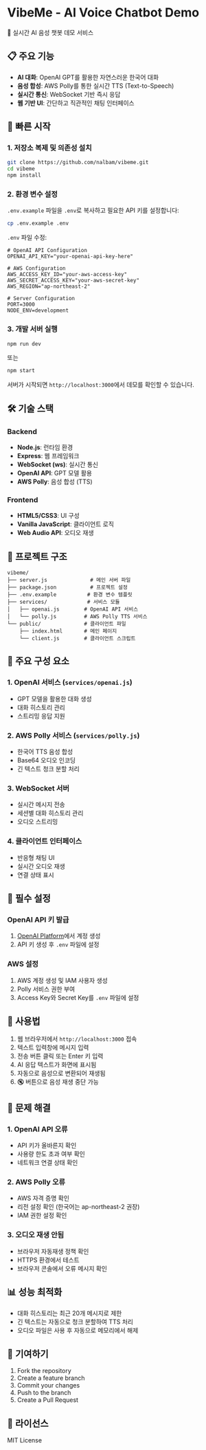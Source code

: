 # VibeMe - AI Voice Chatbot Demo

🎤 실시간 AI 음성 챗봇 데모 서비스

## 📋 주요 기능

- **AI 대화**: OpenAI GPT를 활용한 자연스러운 한국어 대화
- **음성 합성**: AWS Polly를 통한 실시간 TTS (Text-to-Speech)
- **실시간 통신**: WebSocket 기반 즉시 응답
- **웹 기반 UI**: 간단하고 직관적인 채팅 인터페이스

## 🚀 빠른 시작

### 1. 저장소 복제 및 의존성 설치

```bash
git clone https://github.com/nalbam/vibeme.git
cd vibeme
npm install
```

### 2. 환경 변수 설정

`.env.example` 파일을 `.env`로 복사하고 필요한 API 키를 설정합니다:

```bash
cp .env.example .env
```

`.env` 파일 수정:
```env
# OpenAI API Configuration
OPENAI_API_KEY="your-openai-api-key-here"

# AWS Configuration  
AWS_ACCESS_KEY_ID="your-aws-access-key"
AWS_SECRET_ACCESS_KEY="your-aws-secret-key"
AWS_REGION="ap-northeast-2"

# Server Configuration
PORT=3000
NODE_ENV=development
```

### 3. 개발 서버 실행

```bash
npm run dev
```
또는
```bash
npm start
```

서버가 시작되면 `http://localhost:3000`에서 데모를 확인할 수 있습니다.

## 🛠️ 기술 스택

### Backend
- **Node.js**: 런타임 환경
- **Express**: 웹 프레임워크
- **WebSocket (ws)**: 실시간 통신
- **OpenAI API**: GPT 모델 활용
- **AWS Polly**: 음성 합성 (TTS)

### Frontend
- **HTML5/CSS3**: UI 구성
- **Vanilla JavaScript**: 클라이언트 로직
- **Web Audio API**: 오디오 재생

## 📁 프로젝트 구조

```
vibeme/
├── server.js              # 메인 서버 파일
├── package.json           # 프로젝트 설정
├── .env.example          # 환경 변수 템플릿
├── services/             # 서비스 모듈
│   ├── openai.js        # OpenAI API 서비스
│   └── polly.js         # AWS Polly TTS 서비스
└── public/              # 클라이언트 파일
    ├── index.html       # 메인 페이지
    └── client.js        # 클라이언트 스크립트
```

## 🔧 주요 구성 요소

### 1. OpenAI 서비스 (`services/openai.js`)
- GPT 모델을 활용한 대화 생성
- 대화 히스토리 관리
- 스트리밍 응답 지원

### 2. AWS Polly 서비스 (`services/polly.js`)  
- 한국어 TTS 음성 합성
- Base64 오디오 인코딩
- 긴 텍스트 청크 분할 처리

### 3. WebSocket 서버
- 실시간 메시지 전송
- 세션별 대화 히스토리 관리
- 오디오 스트리밍

### 4. 클라이언트 인터페이스
- 반응형 채팅 UI
- 실시간 오디오 재생
- 연결 상태 표시

## 🔐 필수 설정

### OpenAI API 키 발급
1. [OpenAI Platform](https://platform.openai.com/)에서 계정 생성
2. API 키 생성 후 `.env` 파일에 설정

### AWS 설정
1. AWS 계정 생성 및 IAM 사용자 생성
2. Polly 서비스 권한 부여
3. Access Key와 Secret Key를 `.env` 파일에 설정

## 🎯 사용법

1. 웹 브라우저에서 `http://localhost:3000` 접속
2. 텍스트 입력창에 메시지 입력
3. 전송 버튼 클릭 또는 Enter 키 입력
4. AI 응답 텍스트가 화면에 표시됨
5. 자동으로 음성으로 변환되어 재생됨
6. 🔇 버튼으로 음성 재생 중단 가능

## 🚨 문제 해결

### 1. OpenAI API 오류
- API 키가 올바른지 확인
- 사용량 한도 초과 여부 확인
- 네트워크 연결 상태 확인

### 2. AWS Polly 오류  
- AWS 자격 증명 확인
- 리전 설정 확인 (한국어는 ap-northeast-2 권장)
- IAM 권한 설정 확인

### 3. 오디오 재생 안됨
- 브라우저 자동재생 정책 확인
- HTTPS 환경에서 테스트
- 브라우저 콘솔에서 오류 메시지 확인

## 📊 성능 최적화

- 대화 히스토리는 최근 20개 메시지로 제한
- 긴 텍스트는 자동으로 청크 분할하여 TTS 처리
- 오디오 파일은 사용 후 자동으로 메모리에서 해제

## 🤝 기여하기

1. Fork the repository
2. Create a feature branch
3. Commit your changes  
4. Push to the branch
5. Create a Pull Request

## 📄 라이선스

MIT License